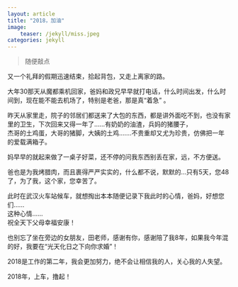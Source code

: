 ```yaml
---
layout: article
title: "2018，加油"
image:
    teaser: /jekyll/miss.jpeg
categories: jekyll
---
```


> 随便敲点

又一个礼拜的假期迅速结束，拾起背包，又走上离家的路。      

大年30那天从魔都乘机回家，爸妈和政兄早早就打电话，什么时间出发，什么时间到，现在能不能去机场了，特别是老爸，那是真“着急” 。  

昨天从家里走，院子的邻居们都送来了大包的东西，都是讲外面吃不到，也没有家里的卫生，下次回来又得一年了……有奶奶的油渣，兵妈的猪腰子，   
杰哥的土鸡蛋，大哥的猪脚，大姨的土鸡…….不贵重却又尤为珍贵，仿佛把一年的爱载满箱子。  
    
妈早早的就起来做了一桌子好菜，还不停的问我东西别丢在家，远，不方便送。    
  
爸也是为我烤腊肉，而且裹得严严实实的，什么都不说，默默的…只有5天，您48了，为了我，这个家，您幸苦了。    
  
此时在武汉火车站候车，就想掏出本本随便记录下我此时的心情，爸妈，好想您们……  
这种心情……      
祝全天下父母幸福安康！       
     
也别忘了坐在旁边的女朋友，田老师，感谢有你，感谢陪了我8年，如果我今年混的好，我要在“光天化日之下向你求婚”！     
  
2018是工作的第二年，我会更加努力，绝不会让相信我的人，关心我的人失望。      
  
2018年，上车，撸起！   

